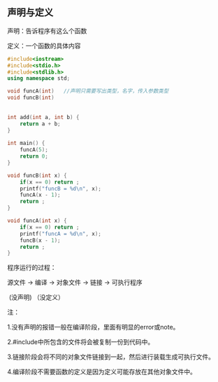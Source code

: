 ## 声明与定义

声明：告诉程序有这么个函数

定义：一个函数的具体内容

```c++
#include<iostream>
#include<stdio.h>
#include<stdlib.h>
using namespace std;

void funcA(int)   //声明只需要写出类型，名字，传入参数类型
void funcB(int)   
     
    
int add(int a, int b) {
    return a + b;
}
    
int main() {
    funcA(5);
    return 0;
}

void funcB(int x) {
    if(x == 0) return ;
    printf("funcB = %d\n", x);
    funcA(x - 1);
    return ;
}

void funcA(int x) {
    if(x == 0) return ;
    printf("funcA = %d\n", x);
    funcB(x - 1);
    return ;
}

```

程序运行的过程：

源文件 -> 编译 -> 对象文件 -> 链接 -> 可执行程序

​				(没声明) 				（没定义）

注：

1.没有声明的报错一般在编译阶段，里面有明显的error或note。

2.#include中所包含的文件将会被复制一份到代码中。

3.链接阶段会将不同的对象文件链接到一起，然后进行装载生成可执行文件。

4.编译阶段不需要函数的定义是因为定义可能存放在其他对象文件中。

